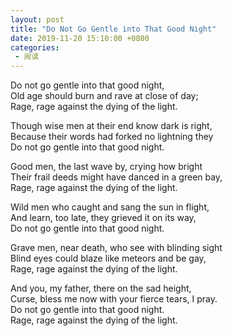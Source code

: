 ```yaml
---
layout: post
title: "Do Not Go Gentle into That Good Night"
date: 2019-11-20 15:10:00 +0800
categories: 
 - 阅读
---
```


Do not go gentle into that good night,  
Old age should burn and rave at close of day;  
Rage, rage against the dying of the light.

<!-- more -->

Though wise men at their end know dark is right,  
Because their words had forked no lightning they  
Do not go gentle into that good night.

Good men, the last wave by, crying how bright  
Their frail deeds might have danced in a green bay,  
Rage, rage against the dying of the light.

Wild men who caught and sang the sun in flight,  
And learn, too late, they grieved it on its way,  
Do not go gentle into that good night.

Grave men, near death, who see with blinding sight  
Blind eyes could blaze like meteors and be gay,  
Rage, rage against the dying of the light.

And you, my father, there on the sad height,  
Curse, bless me now with your fierce tears, I pray.  
Do not go gentle into that good night.  
Rage, rage against the dying of the light.
